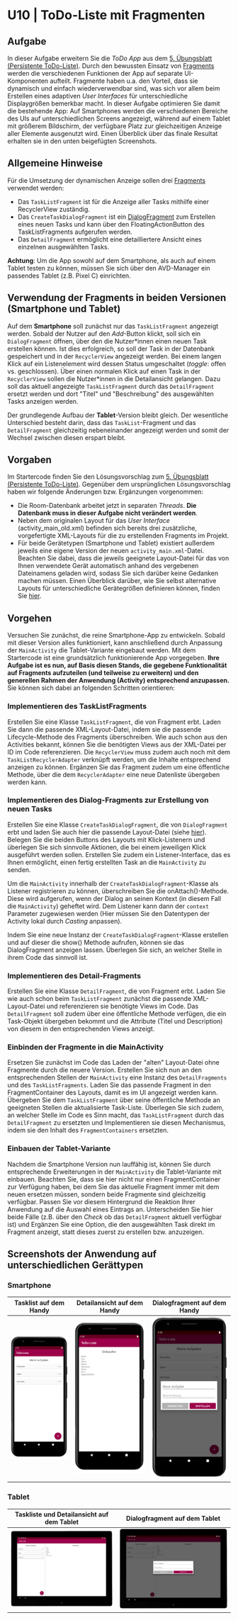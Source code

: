 # U10 | ToDo-Liste mit Fragmenten

## Aufgabe

In dieser Aufgabe erweitern Sie die _ToDo App_ aus dem [5. Übungsblatt (Persistente ToDo-Liste)](https://android-regensburg.github.io/AssignmentViewer/index.html#Android-Regensburg/U05-Persistente-ToDo-Liste). Durch den bewussten Einsatz von [Fragments](https://developer.android.com/guide/fragments) werden die verschiedenen Funktionen der App auf separate UI-Komponenten aufteilt. Fragmente haben u.a. den Vorteil, dass sie dynamisch und einfach wiederverwendbar sind, was sich vor allem beim Erstellen eines adaptiven _User Interfaces_ für unterschiedliche Displaygrößen bemerkbar macht. In dieser Aufgabe optimieren Sie damit die bestehende App: Auf Smartphones werden die verschiedenen Bereiche des UIs auf unterschiedlichen Screens angezeigt, während auf einem Tablet mit größerem Bildschirm, der verfügbare Platz zur gleichzeitigen Anzeige aller Elemente ausgenutzt wird. Einen Überblick über das finale Resultat erhalten sie in den unten beigefügten Screenshots.

## Allgemeine Hinweise

Für die Umsetzung der dynamischen Anzeige sollen drei [Fragments](https://developer.android.com/guide/components/fragments) verwendet werden:

- Das `TaskListFragment` ist für die Anzeige aller Tasks mithilfe einer RecyclerView zuständig.
- Das `CreateTaskDialogFragment` ist ein [DialogFragment](https://developer.android.com/guide/fragments/dialogs) zum Erstellen eines neuen Tasks und kann über den FloatingActionButton des TaskListFragments aufgerufen werden.  
- Das `DetailFragment` ermöglicht eine detailliertere Ansicht eines einzelnen ausgewählten Tasks.

**Achtung**: Um die App sowohl auf dem Smartphone, als auch auf einem Tablet testen zu können, müssen Sie sich über den AVD-Manager ein passendes Tablet (z.B. Pixel C) einrichten. 

## Verwendung der Fragments in beiden Versionen (Smartphone und Tablet)
Auf dem **Smartphone** soll zunächst nur das `TaskListFragment` angezeigt werden. Sobald der Nutzer auf den _Add_-Button klickt, soll sich ein `DialogFragment` öffnen, über den die Nutzer\*innen einen neuen Task erstellen können. Ist dies erfolgreich, so soll der Task in der Datenbank gespeichert und in der `RecyclerView` angezeigt werden. Bei einem langen Klick auf ein Listenelement wird dessen Status umgeschaltet (_toggle_: offen vs. geschlossen). Über einen normalen Klick auf einen Task in der `RecyclerView` sollen die Nutzer\*innen in die Detailansicht gelangen. Dazu soll das aktuell angezeigte `TaskListFragment` durch das `DetailFragment` ersetzt werden und dort "Titel" und "Beschreibung" des ausgewählten Tasks anzeigen werden. 

Der grundlegende Aufbau der **Tablet**-Version bleibt gleich. Der wesentliche Unterschied besteht darin, dass das `TaskList`-Fragment und das `DetailFragment` gleichzeitig nebeneinander angezeigt werden und somit der Wechsel zwischen diesen erspart bleibt. 

## Vorgaben
Im Startercode finden Sie den Lösungsvorschlag zum [5. Übungsblatt (Persistente ToDo-Liste)](https://android-regensburg.github.io/AssignmentViewer/index.html#Android-Regensburg/U05-Persistente-ToDo-Liste). Gegenüber dem ursprünglichen Lösungsvorschlag haben wir folgende Änderungen bzw. Ergänzungen vorgenommen:
- Die Room-Datenbank arbeitet jetzt in separaten _Threads_. **Die Datenbank muss in dieser Aufgabe nicht verändert werden**.
- Neben dem originalen Layout für das _User Interface_ (activity_main_old.xml) befinden sich bereits drei zusätzliche, vorgefertigte XML-Layouts für die zu erstellenden Fragments im Projekt.
- Für beide Gerätetypen (Smartphone und Tablet) existiert außerdem jeweils eine eigene Version der neuen `activity_main.xml`-Datei. Beachten Sie dabei, dass die jeweils geeignete Layout-Datei für das von Ihnen verwendete Gerät automatisch anhand des vergebenen Dateinamens geladen wird, sodass Sie sich darüber keine Gedanken machen müssen. Einen Überblick darüber, wie Sie selbst alternative Layouts für unterschiedliche Gerätegrößen definieren können, finden Sie [hier](https://developer.android.com/training/multiscreen/screensizes#alternative-layouts).

## Vorgehen
Versuchen Sie zunächst, die reine Smartphone-App zu entwickeln. Sobald mit dieser Version alles funktioniert, kann anschließend durch Anpassung der `MainActivity` die Tablet-Variante eingebaut werden. 
Mit dem Startercode ist eine grundsätzlich funktionierende App vorgegeben. **Ihre Aufgabe ist es nun, auf Basis diesen Stands, die gegebene Funktionalität auf Fragments aufzuteilen (und teilweise zu erweitern) und den generellen Rahmen der Anwendung (Activity) entsprechend anzupassen.** Sie können sich dabei an folgenden Schritten orientieren:

### Implementieren des TaskListFragments
Erstellen Sie eine Klasse `TaskListFragment`, die von Fragment erbt. Laden Sie dann die passende XML-Layout-Datei, indem sie die passende Lifecycle-Methode des Fragments überschreiben. Wie auch schon aus den Activities bekannt, können Sie die benötigten Views aus der XML-Datei per ID im Code referenzieren. Die `RecyclerView` muss zudem auch noch mit dem `TaskListRecyclerAdapter` verknüpft werden, um die Inhalte entsprechend anzeigen zu können. Ergänzen Sie das Fragment zudem um eine öffentliche Methode, über die dem `RecyclerAdapter` eine neue Datenliste übergeben werden kann.

### Implementieren des Dialog-Fragments zur Erstellung von neuen Tasks
Erstellen Sie eine Klasse `CreateTaskDialogFragment`, die von `DialogFragment` erbt und laden Sie auch hier die passende Layout-Datei (siehe [hier](https://developer.android.com/guide/fragments/dialogs#custom)). Belegen Sie die beiden Buttons des Layouts mit Klick-Listenern und überlegen Sie sich sinnvolle Aktionen, die bei einem jeweiligen Klick ausgeführt werden sollen. Erstellen Sie zudem ein Listener-Interface, das es Ihnen ermöglicht, einen fertig erstellten Task an die `MainActivity` zu senden. 

Um die `MainActivity` innerhalb der `CreateTaskDialogFragment`-Klasse als Listener registrieren zu können, überschreiben Sie die onAttach()-Methode. Diese wird aufgerufen, wenn der Dialog an seinen Kontext (in diesem Fall die `MainActivity`) geheftet wird. Dem Listener kann dann der `context` Parameter zugewiesen werden (Hier müssen Sie den Datentypen der Activity lokal durch _Casting_ anpassen). 

Indem Sie eine neue Instanz der `CreateTaskDialogFragment`-Klasse erstellen und auf dieser die show() Methode aufrufen, können sie das DialogFragment anzeigen lassen. Überlegen Sie sich, an welcher Stelle in ihrem Code das sinnvoll ist.

### Implementieren des Detail-Fragments
Erstellen Sie eine Klasse `DetailFragment`, die von Fragment erbt. Laden Sie wie auch schon beim `TaskListFragment` zunächst die passende XML-Layout-Datei und referenzieren sie benötigte Views im Code. Das `DetailFragment` soll zudem über eine öffentliche Methode verfügen, die ein Task-Objekt übergeben bekommt und die Attribute (Titel und Description) von diesem in den entsprechenden Views anzeigt. 

### Einbinden der Fragmente in die MainActivity
Ersetzen Sie zunächst im Code das Laden der "alten" Layout-Datei ohne Fragmente durch die neuere Version. 
Erstellen Sie sich nun an den entsprechenden Stellen der `MainActivity` eine Instanz des `DetailFragments` und des `TaskListFragments`. Laden Sie das passende Fragment in den FragmentContainer des Layouts, damit es im UI angezeigt werden kann. 
Übergeben Sie dem `TaskListFragment` über seine öffentliche Methode an geeigneten Stellen die aktualisierte Task-Liste.
Überlegen Sie sich zudem, an welcher Stelle im Code es Sinn macht, das `TaskListFragment` durch das `DetailFragment` zu ersetzten und Implementieren sie diesen Mechanismus, indem sie den Inhalt des `FragmentContainers` ersetzten.

### Einbauen der Tablet-Variante
Nachdem die Smartphone Version nun lauffähig ist, können Sie durch entsprechende Erweiterungen in der `MainActivity` die Tablet-Variante mit einbauen. Beachten Sie, dass sie hier nicht nur einen FragmentContainer zur Verfügung haben, bei dem Sie das aktuelle Fragment immer mit dem neuen ersetzen müssen, sondern beide Fragmente sind gleichzeitig verfügbar. Passen Sie vor diesem Hintergrund die Reaktion Ihrer Anwendung auf die Auswahl eines Eintrags an. Unterscheiden Sie hier beide Fälle (z.B. über den _Check_ ob das `DetailFragment` aktuell verfügbar ist) und Ergänzen Sie eine Option, die den ausgewählten Task direkt im Fragment anzeigt, statt dieses zuerst zu erstellen bzw. anzuzeigen.

## Screenshots der Anwendung auf unterschiedlichen Gerättypen
### Smartphone
|  Tasklist auf dem Handy   |   Detailansicht auf dem Handy    |   Dialogfragment auf dem Handy    |
|:------:|:-------:|:-------:|
| ![Screenshots des UI am Handy](./docs/tasklist_phone.PNG)  | ![Screenshots des UI am Handy](./docs/detailansicht_phone.PNG)  |![Screenshots des UI am Handy](./docs/dialog_phone.PNG)  |

### Tablet
|  Taskliste und Detailansicht auf dem Tablet   |   Dialogfragment auf dem Tablet   |
|:------:|:-------:|
| ![Screenshots des UI am Tablet](./docs/ui_tablet.png)  | ![Screenshots des UI am Tablet](./docs/dialog_tablet.png)  |
